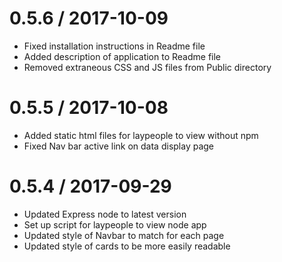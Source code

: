 0.5.6 / 2017-10-09
===================

  * Fixed installation instructions in Readme file
  * Added description of application to Readme file
  * Removed extraneous CSS and JS files from Public directory

0.5.5 / 2017-10-08
===================

  * Added static html files for laypeople to view without npm
  * Fixed Nav bar active link on data display page

0.5.4 / 2017-09-29
===================

  * Updated Express node to latest version
  * Set up script for laypeople to view node app
  * Updated style of Navbar to match for each page
  * Updated style of cards to be more easily readable
